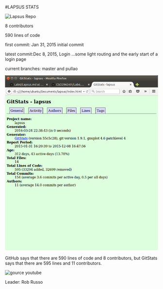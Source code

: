 #LAPSUS STATS

![Lapsus Repo](https://github.com/rickrizzo/lapsus)

8 contributors

590 lines of code

first commit:  Jan 31, 2015 initial commit

latest commit:Dec 8, 2015, Login  …some light routing and the early start of a login page

current branches: master and pullao

![Gitstats](https://github.com/harrij15/Lab6/blob/master/gitstatslapsus.png)

GitHub says that there are 590 lines of code and 8 contributors, but GitStats says that there are 595 lines and 11 contributors.

![gource youtube](https://youtu.be/78f4tR-bAcc)

Leader: Rob Russo
